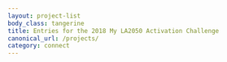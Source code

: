 ```yaml
---
layout: project-list
body_class: tangerine
title: Entries for the 2018 My LA2050 Activation Challenge
canonical_url: /projects/
category: connect
---
```

